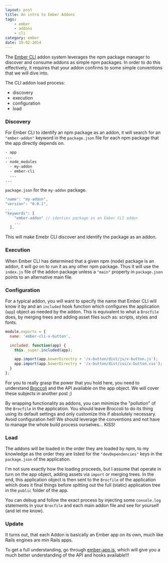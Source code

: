 ```yaml
---
layout: post
title: An intro to Ember Addons
tags: 
    - ember
    - addons
    - cli
category: ember
date: 10-02-2014
---
```


The [Ember CLI](http://www.ember-cli.com/) addon system leverages the npm package manager to discover and consume addons as simple npm packages.
In order to do this effectively, it requires that your addon confirms to some simple conventions that we will dive into.

The CLI addon load process:
- discovery
- execution
- configuration
- load

<!--more-->

### Discovery

For Ember CLI to identify an npm package as an addon, it will search for an `"ember-addon"` keyword in the `package.json` 
file for each npm package that the app directly depends on.

```bash
- app
...
- node_modules
  - my-addon
  - ember-cli
  ...
...  
```  
  
`package.json` for the `my-addon` package.  
  
```javascript
"name": "my-addon",
"version": "0.0.1",
...
"keywords": [
    "ember-addon" // identies package as an Ember CLI addon
    ...
  ],
```  

This will make Emebr CLI discover and identify the package as an addon.

### Execution

When Ember CLI has determined that a given npm (node) package is an addon, it will go on to run it as any other npm package.
Thus it will use the `index.js` file of the addon package unless a `"main"` property in `package.json` points to an alternative main file. 

### Configuration

For a typical addon, you will want to specify the name that Ember CLI will know it by and an `included` hook function which configures the
application (`app`) object as needed by the addon. This is equivalent to what a `Brocfile` does, by merging trees and 
adding asset files such as: scripts, styles and fonts. 

```javascript
module.exports = {
  name: 'ember-cli-x-button',

  included: function(app) {
    this._super.included(app);

    app.import(app.bowerDirectry + '/x-button/dist/js/x-button.js');
    app.import(app.bowerDirectry + '/x-button/dist/css/x-button.css');
  }
};
```

For you to really grasp the power that you hold here, you need to understand [Broccoli](https://github.com/broccolijs/broccoli) and the API available on the app object.
We will cover these subjects in another post ;)

By wrapping functionality as addons, you can minimize the "pollution" of the `Brocfile` in the application. You should leave Broccoli 
to do its thing using its default settings and only customize this if absolutely necessary. Avoid configuration hell! 
We should leverage the conventions and not have to manage the whole build process ourselves... KISS!

### Load

The addons will be loaded in the order they are loaded by npm, to my knowledge as the order they are 
listed for the `"devDependencies"` keys in the `package.json` of the application.

I'm not sure exactly how the loading proceeds, but I assume that operate in turn on the app object, adding assets via `import` or merging trees.
In the end, this application object is then sent to the `Brocfile` of the application which does it final things before spitting out the full 
 (static) application tree in the `public` folder of the app.
 
You can debug and follow the exact process by injecting some `console.log` statements in your `Brocfile` and each main addon file and  see for yourself (and let me know).

### Update

It turns out, that each Addon is basically an Ember app on its own, much like Rails engines are min Rails apps.

To get a full understanding, go through [ember-app.js](https://github.com/stefanpenner/ember-cli/blob/master/lib/broccoli/ember-app.js), which will give you a much better understanding of the API and hooks available!!!
   



 
 
  
  